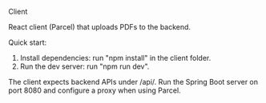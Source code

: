 Client

React client (Parcel) that uploads PDFs to the backend.

Quick start:

1. Install dependencies: run "npm install" in the client folder.
2. Run the dev server: run "npm run dev".

The client expects backend APIs under /api/. Run the Spring Boot server on port 8080 and configure a proxy when using Parcel.
